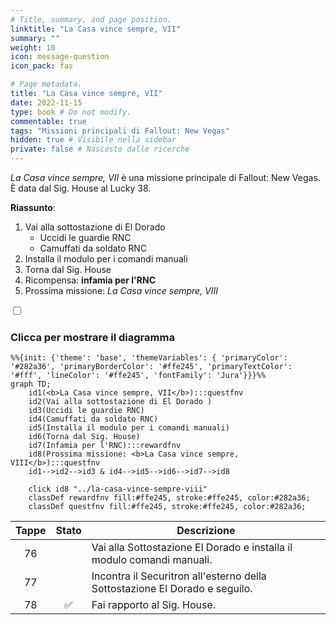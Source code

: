```yaml
---
# Title, summary, and page position.
linktitle: "La Casa vince sempre, VII"
summary: ""
weight: 10
icon: message-question
icon_pack: fas

# Page metadata.
title: "La Casa vince sempre, VII"
date: 2022-11-15
type: book # Do not modify.
commentable: true
tags: "Missioni principali di Fallout: New Vegas"
hidden: true # Visibile nella sidebar
private: false # Nascosto dalle ricerche
---
```


<div class="fnv">


*La Casa vince sempre, VII* è una missione principale di Fallout: New Vegas. È data dal Sig. House al Lucky 38.

**Riassunto**:
1. Vai alla sottostazione di El Dorado 
   - Uccidi le guardie RNC
   - Camuffati da soldato RNC
2. Installa il modulo per i comandi manuali
3. Torna dal Sig. House
4. Ricompensa: **infamia per l'RNC**
5. Prossima missione: *La Casa vince sempre, VIII*

<section class="chart-collapse">
<input type="checkbox" name="collapse2" id="handle2">
<h3 class="handle">
<label for="handle2">Clicca per mostrare il diagramma</label>
</h3>
<div class="content">

```mermaid
%%{init: {'theme': 'base', 'themeVariables': { 'primaryColor': '#282a36', 'primaryBorderColor': '#ffe245', 'primaryTextColor': '#fff', 'lineColor': '#ffe245', 'fontFamily': 'Jura'}}}%%
graph TD;
    id1(<b>La Casa vince sempre, VII</b>):::questfnv
    id2(Vai alla sottostazione di El Dorado )
    id3(Uccidi le guardie RNC)
    id4(Camuffati da soldato RNC)
    id5(Installa il modulo per i comandi manuali)
    id6(Torna dal Sig. House)
    id7(Infamia per l'RNC):::rewardfnv 
    id8(Prossima missione: <b>La Casa vince sempre, VIII</b>):::questfnv
    id1-->id2-->id3 & id4-->id5-->id6-->id7-->id8
    
    click id8 "../la-casa-vince-sempre-viii"
    classDef rewardfnv fill:#ffe245, stroke:#ffe245, color:#282a36;
    classDef questfnv fill:#ffe245, stroke:#ffe245, color:#282a36;
```

</div>
</section>

| Tappe |       Stato        | Descrizione |
|:-----:|:------------------:| ----------- |
|                           76                          |            | Vai alla Sottostazione El Dorado e installa il modulo comandi manuali.                                                                                                      |
|                           77                          |            | Incontra il Securitron all'esterno della Sottostazione El Dorado e seguilo.                                                                                                 |
|                           78                          | :white_check_mark: | Fai rapporto al Sig. House.                                                                                                                                                 |





</div>


